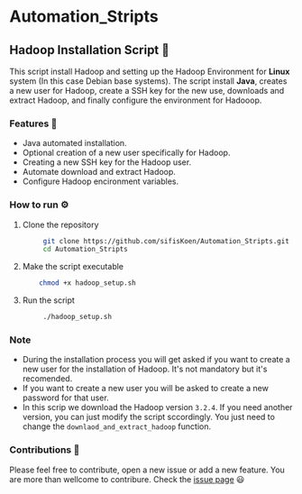 # Automation_Stripts


## Hadoop Installation Script :bookmark_tabs:

This script install Hadoop and setting up the Hadoop Environment for **Linux** system (In this case Debian base systems).
The script install **Java**, creates a new user for Hadoop, create a SSH key for the new use, downloads and extract Hadoop, and finally configure the environment for Hadooop.

### Features :open_file_folder:

- Java automated installation.
- Optional creation of a new user specifically for Hadoop.
- Creating a new SSH key for the Hadoop user.
- Automate download and extract Hadoop.
- Configure Hadoop encironment variables.

### How to run :gear:

1. Clone the repository
   ```bash
        git clone https://github.com/sifisKoen/Automation_Stripts.git
        cd Automation_Stripts
   ```
2. Make the script executable
    ```bash
        chmod +x hadoop_setup.sh
    ```
3. Run the script
   ```bash
        ./hadoop_setup.sh
   ```

### Note

- During the installation process you will get asked if you want to create a new user for the installation of Hadoop. It's not mandatory but it's recomended.
- If you want to create a new user you will be asked to create a new password for that user.
- In this scrip we download the Hadoop version `3.2.4`. If you need another version, you can just modify the script sccordingly. You just need to change the `downlaod_and_extract_hadoop` function.

### Contributions :rocket:

Please feel free to contribute, open a new issue or add a new feature. You are more than wellcome to contribure. Check the [issue page](https://github.com/sifisKoen/Automation_Stripts/issues) :smiley: 

